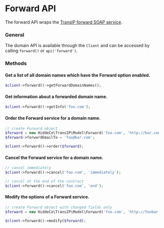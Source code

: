 Forward API
===========
The forward API wraps the [TransIP forward SOAP service](https://api.transip.co.uk/wsdl/?service=ForwardService).

### General
The domain API is available through the `Client` and can be accessed by calling `forward()` or `api('forward')`.

### Methods

#### Get a list of all domain names which have the Forward option enabled.
````php
$client->forward()->getForwardDomainNames();
````

#### Get information about a forwarded domain name.
````php
$client->forward()->getInfo('foo.com');
````

#### Order the Forward service for a domain name.
````php
// create Forward object
$forward = new HiddeCo\TransIP\Model\Forward('foo.com', 'http://bar.com');
$forward->forwardEmailTo = 'foo@bar.com';

$client->forward()->order($forward);
````

#### Cancel the Forward service for a domain name.
````php
// cancel immediately
$client->forward()->cancel('foo.com', 'immediately');

// cancel at the end of the contract
$client->forward()->cancel('foo.com', 'end');
````

#### Modify the options of a Forward service.
````php
// create Forward object with changed fields only
$forward = new HiddeCo\TransIP\Model\Forward('foo.com', 'http://foobar.com');

$client->forward()->modify($forward);
````